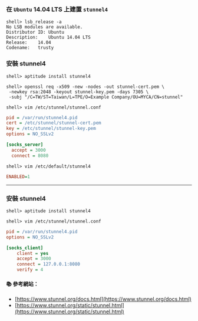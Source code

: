 ### 在 `Ubuntu` 14.04 LTS 上建置 `stunnel4`

```
shell> lsb_release -a
No LSB modules are available.
Distributor ID:	Ubuntu
Description:	Ubuntu 14.04 LTS
Release:	14.04
Codename:	trusty
```
### 安裝 stunnel4 
```
shell> aptitude install stunnel4
```

```
shell> openssl req -x509 -new -nodes -out stunnel-cert.pem \
 -newkey rsa:2048 -keyout stunnel-key.pem -days 7305 \
 -subj "/C=TW/ST=Taiwan/L=TPE/O=Example Company/OU=MYCA/CN=stunnel"
```

```
shell> vim /etc/stunnel/stunnel.conf
```

```ini
pid = /var/run/stunnel4.pid
cert = /etc/stunnel/stunnel-cert.pem
key = /etc/stunnel/stunnel-key.pem
options = NO_SSLv2

[socks_server]
  accept = 3000
  connect = 8080
```

```
shell> vim /etc/default/stunnel4
```

```ini
ENABLED=1
```

---
### 安裝 stunnel4 
```
shell> aptitude install stunnel4
```

```
shell> vim /etc/stunnel/stunnel.conf
```
```ini
pid = /var/run/stunnel4.pid
options = NO_SSLv2

[socks_client]
    client = yes
    accept = 3000
    connect = 127.0.0.1:8080
    verify = 4
```

#### :books: 參考網站：

- [https://www.stunnel.org/docs.html](https://www.stunnel.org/docs.html)
- [https://www.stunnel.org/static/stunnel.html](https://www.stunnel.org/static/stunnel.html)
